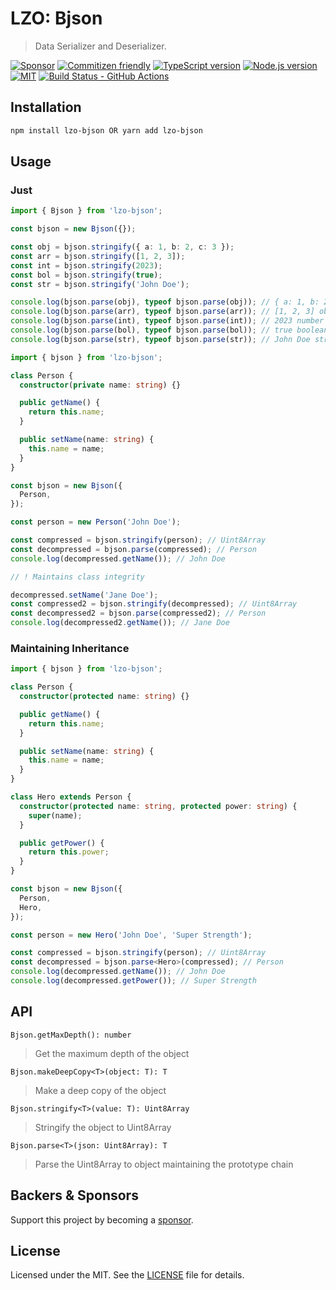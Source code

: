 # LZO: Bjson

> Data Serializer and Deserializer.

[![Sponsor][sponsor-badge]][sponsor]
[![Commitizen friendly][commitizen-badge]][commitizen]
[![TypeScript version][ts-badge]][typescript-4-9]
[![Node.js version][nodejs-badge]][nodejs]
[![MIT][license-badge]][license]
[![Build Status - GitHub Actions][gha-badge]][gha-ci]

## Installation

```bash
npm install lzo-bjson OR yarn add lzo-bjson
```

## Usage

### Just

```typescript
import { Bjson } from 'lzo-bjson';

const bjson = new Bjson({});

const obj = bjson.stringify({ a: 1, b: 2, c: 3 });
const arr = bjson.stringify([1, 2, 3]);
const int = bjson.stringify(2023);
const bol = bjson.stringify(true);
const str = bjson.stringify('John Doe');

console.log(bjson.parse(obj), typeof bjson.parse(obj)); // { a: 1, b: 2, c: 3 } object
console.log(bjson.parse(arr), typeof bjson.parse(arr)); // [1, 2, 3] object
console.log(bjson.parse(int), typeof bjson.parse(int)); // 2023 number
console.log(bjson.parse(bol), typeof bjson.parse(bol)); // true boolean
console.log(bjson.parse(str), typeof bjson.parse(str)); // John Doe string
```

```typescript
import { bjson } from 'lzo-bjson';

class Person {
  constructor(private name: string) {}

  public getName() {
    return this.name;
  }

  public setName(name: string) {
    this.name = name;
  }
}

const bjson = new Bjson({
  Person,
});

const person = new Person('John Doe');

const compressed = bjson.stringify(person); // Uint8Array
const decompressed = bjson.parse(compressed); // Person
console.log(decompressed.getName()); // John Doe

// ! Maintains class integrity

decompressed.setName('Jane Doe');
const compressed2 = bjson.stringify(decompressed); // Uint8Array
const decompressed2 = bjson.parse(compressed2); // Person
console.log(decompressed2.getName()); // Jane Doe
```

### Maintaining Inheritance

```typescript
import { bjson } from 'lzo-bjson';

class Person {
  constructor(protected name: string) {}

  public getName() {
    return this.name;
  }

  public setName(name: string) {
    this.name = name;
  }
}

class Hero extends Person {
  constructor(protected name: string, protected power: string) {
    super(name);
  }

  public getPower() {
    return this.power;
  }
}

const bjson = new Bjson({
  Person,
  Hero,
});

const person = new Hero('John Doe', 'Super Strength');

const compressed = bjson.stringify(person); // Uint8Array
const decompressed = bjson.parse<Hero>(compressed); // Person
console.log(decompressed.getName()); // John Doe
console.log(decompressed.getPower()); // Super Strength
```

## API

`Bjson.getMaxDepth(): number`

> Get the maximum depth of the object

`Bjson.makeDeepCopy<T>(object: T): T`

> Make a deep copy of the object

`Bjson.stringify<T>(value: T): Uint8Array`

> Stringify the object to Uint8Array

`Bjson.parse<T>(json: Uint8Array): T`

> Parse the Uint8Array to object maintaining the prototype chain

## Backers & Sponsors

Support this project by becoming a [sponsor][sponsor].

## License

Licensed under the MIT. See the [LICENSE](https://github.com/Lack-Zillions-Over/bjson/blob/main/LICENSE) file for details.

[commitizen-badge]: https://img.shields.io/badge/commitizen-friendly-brightgreen.svg
[commitizen]: http://commitizen.github.io/cz-cli/
[ts-badge]: https://img.shields.io/badge/TypeScript-4.9-blue.svg
[nodejs-badge]: https://img.shields.io/badge/Node.js->=%2018.12.1-blue.svg
[nodejs]: https://nodejs.org/dist/latest-v18.x/docs/api/
[gha-badge]: https://github.com/Lack-Zillions-Over/bjson/actions/workflows/nodejs.yml/badge.svg
[gha-ci]: https://github.com/Lack-Zillions-Over/bjson/actions/workflows/nodejs.yml
[typescript-4-9]: https://devblogs.microsoft.com/typescript/announcing-typescript-4-9/
[license-badge]: https://img.shields.io/badge/license-MIT-blue.svg
[license]: https://github.com/Lack-Zillions-Over/bjson/blob/main/LICENSE
[sponsor-badge]: https://img.shields.io/badge/♥-Sponsor-fc0fb5.svg
[sponsor]: https://github.com/sponsors/Lack-Zillions-Over
